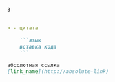 ```markdown

3


> - цитата

    ```язык
    вставка кода
    ```

абсолютная ссылка
[link_name](http://absolute-link)
```

